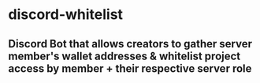 # discord-whitelist
## Discord Bot that allows creators to gather server member's wallet addresses &amp; whitelist project access by member + their respective server role
